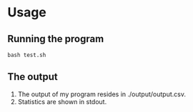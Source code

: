 # Usage

## Running the program

```
bash test.sh
```

## The output

1. The output of my program resides in ./output/output.csv.
1. Statistics are shown in stdout.